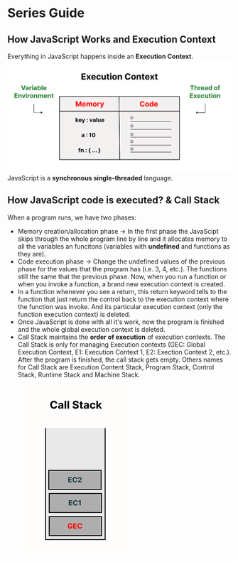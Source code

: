 # Series Guide

## How JavaScript Works and Execution Context

Everything in JavaScript happens inside an **Execution Context**.
![](img/execution-context.png)
JavaScript is a **synchronous single-threaded** language.

## How JavaScript code is executed? & Call Stack

When a program runs, we have two phases:
- Memory creation/allocation phase &rarr; In the first phase the JavaScipt skips through the whole program line by line and it allocates memory to all the variables an funcitons (variables with **undefined** and functions as they are).
- Code execution phase &rarr; Change the undefined values of the previous phase for the values that the program has (i.e. 3, 4, etc.). The functions still the same that the previous phase. Now, when you run a function or when you invoke a function, a brand new execution context is created.
- In a function whenever you see a return, this return keyword tells to the function that just return the control back to the execution context where the function was invoke. And its particular execution context (only the function execution context) is deleted.
- Once JavaScript is done with all it's work, now the program is finished and the whole global execution context is deleted.
- Call Stack maintains the **order of execution** of execution contexts. The Call Stack is only for managing Execution contexts (GEC: Global Execution Context, E1: Execution Context 1, E2: Exection Context 2, etc.). After the program is finished, the call stack gets empty. Others names for Call Stack are Execution Content Stack, Program Stack, Control Stack, Runtime Stack and Machine Stack.
![](img/call-stack.png)